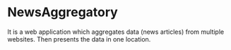 # NewsAggregatory
It is a web application which aggregates data (news articles) from multiple websites. Then presents the data in one location.
